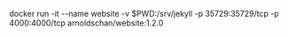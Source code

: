 docker run -it --name website -v $PWD:/srv/jekyll -p 35729:35729/tcp -p 4000:4000/tcp arnoldschan/website:1.2.0

